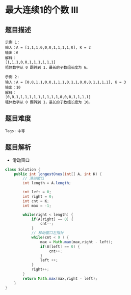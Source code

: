 # 最大连续1的个数 III

## 题目描述
    示例 1：
    输入：A = [1,1,1,0,0,0,1,1,1,1,0], K = 2
    输出：6
    解释： 
    [1,1,1,0,0,1,1,1,1,1,1]
    粗体数字从 0 翻转到 1，最长的子数组长度为 6。

    示例 2：
    输入：A = [0,0,1,1,0,0,1,1,1,0,1,1,0,0,0,1,1,1,1], K = 3
    输出：10
    解释：
    [0,0,1,1,1,1,1,1,1,1,1,1,0,0,0,1,1,1,1]
    粗体数字从 0 翻转到 1，最长的子数组长度为 10。


## 题目难度
    Tags：中等
## 题目解析
+ 滑动窗口

```java
class Solution {
    public int longestOnes(int[] A, int K) {
        // 滑动窗口
        int length = A.length;

        int left = 0;
        int right = 0;
        int cnt = K;
        int max = -1;

        while(right < length) {
            if(A[right] == 0) {
                cnt--;
            }
            // 移动窗口左指针
            while(cnt < 0 ) {
                max = Math.max(max,right - left);
                if(A[left] == 0) {
                    cnt++;   
                }
                left ++;
            }
            right++;
        }
        return Math.max(max,right - left);
    }
}
```